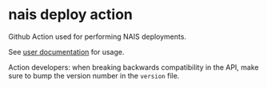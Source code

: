 # nais deploy action

Github Action used for performing NAIS deployments.

See [user documentation](https://doc.nais.io/deployment) for usage.

Action developers: when breaking backwards compatibility in the API,
make sure to bump the version number in the `version` file.
